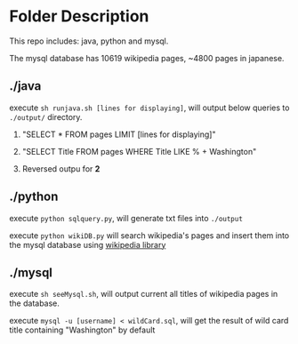 # Folder Description

This repo includes: java, python and mysql.

The mysql database has 10619 wikipedia pages, ~4800 pages in japanese.

## ./java

execute ```sh runjava.sh [lines for displaying]```, will output below queries to ```./output/``` directory.

1. "SELECT * FROM pages LIMIT [lines for displaying]"

2. "SELECT Title FROM pages WHERE Title LIKE % + Washington"

3. Reversed outpu for **2**

## ./python

execute ```python sqlquery.py```, will generate txt files into ```./output```

execute ```python wikiDB.py``` will search wikipedia's pages and insert them into the mysql database using [wikipedia library](https://pypi.org/project/wikipedia/) 

## ./mysql

execute ```sh seeMysql.sh```, will output current all titles of wikipedia pages in the database.

execute ```mysql -u [username] < wildCard.sql```, will get the result of wild card title containing "Washington" by default